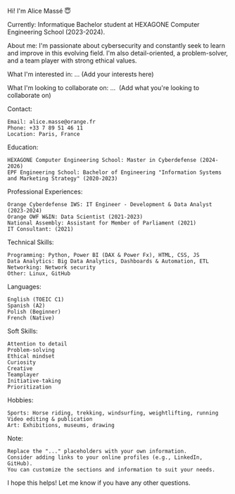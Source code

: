 Hi! I'm Alice Massé 😇

Currently: Informatique Bachelor student at HEXAGONE Computer Engineering School (2023-2024).

About me: I'm passionate about cybersecurity and constantly seek to learn and improve in this evolving field. I'm also detail-oriented, a problem-solver, and a team player with strong ethical values.

What I'm interested in: ...  (Add your interests here)

What I'm looking to collaborate on: ... ️ (Add what you're looking to collaborate on)

Contact:

    Email: alice.masse@orange.fr
    Phone: +33 7 89 51 46 11
    Location: Paris, France

Education:

    HEXAGONE Computer Engineering School: Master in Cyberdefense (2024-2026)
    EPF Engineering School: Bachelor of Engineering "Information Systems and Marketing Strategy" (2020-2023)

Professional Experiences:

    Orange Cyberdefense IWS: IT Engineer - Development & Data Analyst (2023-2024)
    Orange OWF W&IN: Data Scientist (2021-2023)
    National Assembly: Assistant for Member of Parliament (2021)
    IT Consultant: (2021)

Technical Skills:

    Programming: Python, Power BI (DAX & Power Fx), HTML, CSS, JS
    Data Analytics: Big Data Analytics, Dashboards & Automation, ETL
    Networking: Network security
    Other: Linux, GitHub

Languages:

    English (TOEIC C1)
    Spanish (A2)
    Polish (Beginner)
    French (Native)

Soft Skills:

    Attention to detail
    Problem-solving
    Ethical mindset
    Curiosity
    Creative
    Teamplayer
    Initiative-taking
    Prioritization

Hobbies:

    Sports: Horse riding, trekking, windsurfing, weightlifting, running
    Video editing & publication
    Art: Exhibitions, museums, drawing

Note:

    Replace the "..." placeholders with your own information.
    Consider adding links to your online profiles (e.g., LinkedIn, GitHub).
    You can customize the sections and information to suit your needs.

I hope this helps! Let me know if you have any other questions.
